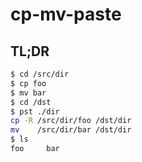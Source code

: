 # cp-mv-paste

## TL;DR

```bash
$ cd /src/dir
$ cp foo
$ mv bar
$ cd /dst
$ pst ./dir
cp -R /src/dir/foo /dst/dir
mv    /src/dir/bar /dst/dir
$ ls
foo     bar
```
